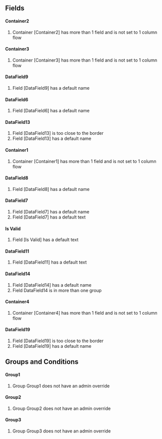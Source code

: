 ## Fields
#### Container2
1. Container [Container2] has more than 1 field and is not set to 1 column flow
#### Container3
1. Container [Container3] has more than 1 field and is not set to 1 column flow
#### DataField9
1. Field [DataField9] has a default name
#### DataField6
1. Field [DataField6] has a default name
#### DataField13
1. Field [DataField13] is too close to the border
2. Field [DataField13] has a default name
#### Container1
1. Container [Container1] has more than 1 field and is not set to 1 column flow
#### DataField8
1. Field [DataField8] has a default name
#### DataField7
1. Field [DataField7] has a default name
2. Field [DataField7] has a default text
#### Is Valid
1. Field [Is Valid] has a default text
#### DataField11
1. Field [DataField11] has a default text
#### DataField14
1. Field [DataField14] has a default name
2. Field DataField14 is in more than one group
#### Container4
1. Container [Container4] has more than 1 field and is not set to 1 column flow
#### DataField19
1. Field [DataField19] is too close to the border
2. Field [DataField19] has a default name
## Groups and Conditions
#### Group1
1. Group Group1 does not have an admin override
#### Group2
1. Group Group2 does not have an admin override
#### Group3
1. Group Group3 does not have an admin override
